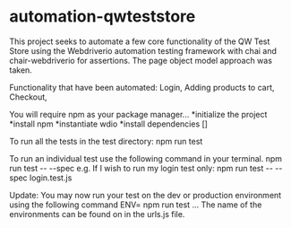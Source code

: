 # automation-qwteststore
This project seeks to automate a few core functionality of the QW Test Store using the Webdriverio automation testing framework with chai and chair-webdriverio for assertions. The page object model approach was taken.

Functionality that have been automated:
Login,
Adding products to cart,
Checkout,

You will require npm as your package manager...
*initialize the project
*install npm
*instantiate wdio
*install dependencies []

To run all the tests in the test directory:
npm run test

To run an individual test use the following command in your terminal.
npm run test -- --spec <nameofthetest>
e.g. If I wish to run my login test only: npm run test -- --spec login.test.js

Update: 
You may now run your test on the dev or production environment using the following command
ENV=<nameofenv> npm run test ...  The name of the environments can be found on in the urls.js file.